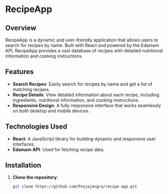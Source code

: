 # RecipeApp

## Overview

RecipeApp is a dynamic and user-friendly application that allows users to search for recipes by name. Built with React and powered by the Edamam API, RecipeApp provides a vast database of recipes with detailed nutritional information and cooking instructions.

## Features

- **Search Recipes**: Easily search for recipes by name and get a list of matching recipes.
- **Recipe Details**: View detailed information about each recipe, including ingredients, nutritional information, and cooking instructions.
- **Responsive Design**: A fully responsive interface that works seamlessly on both desktop and mobile devices.

## Technologies Used

- **React**: A JavaScript library for building dynamic and responsive user interfaces.
- **Edamam API**: Used for fetching recipe data.

## Installation

1. **Clone the repository**:
   ```bash
   git clone https://github.com/Poojajangra/recipe-app.git

